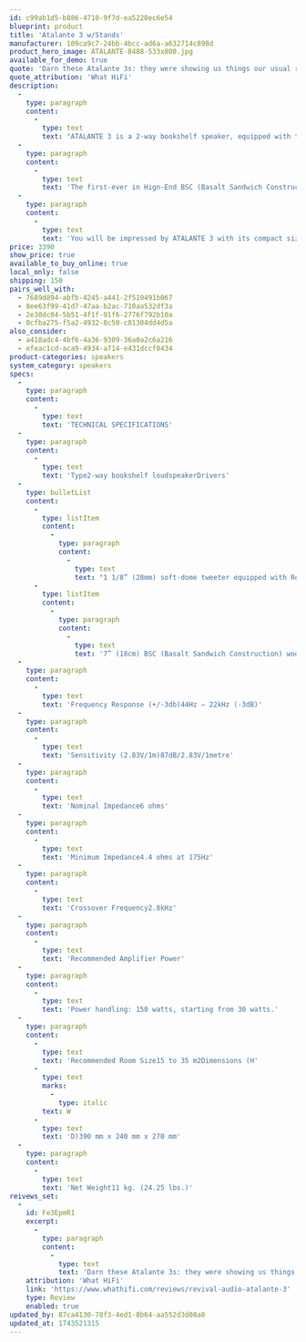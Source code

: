 ```yaml
---
id: c99ab1d5-b886-4710-9f7d-ea5220ec6e54
blueprint: product
title: 'Atalante 3 w/Stands'
manufacturer: 109ca9c7-24bb-4bcc-ad6a-a632714c898d
product_hero_image: ATALANTE-8488-533x800.jpg
available_for_demo: true
quote: 'Darn these Atalante 3s: they were showing us things our usual reference speakers don’t do.'
quote_attribution: 'What HiFi'
description:
  -
    type: paragraph
    content:
      -
        type: text
        text: "ATALANTE 3 is a 2-way bookshelf speaker, equipped with the 28mm soft-dome tweeter and its built-in ARID (Anti Reflection Inner Dome) patented technology along with specialized back-chamber design, it can absorb\_ over 95% resonance."
  -
    type: paragraph
    content:
      -
        type: text
        text: 'The first-ever in Hign-End BSC (Basalt Sandwich Construction) 7” woofer is the best balance found between rigidity and light-weight, with its great damping construction providing fast and smooth responses with tight bass dynamics.'
  -
    type: paragraph
    content:
      -
        type: text
        text: 'You will be impressed by ATALANTE 3 with its compact size but exceptional BIG sound!'
price: 3390
show_price: true
available_to_buy_online: true
local_only: false
shipping: 150
pairs_well_with:
  - 7689d894-abfb-4245-a441-2f519491b067
  - 8ee63f99-41d7-47aa-b2ac-710aa532df3a
  - 2e30dc04-5b51-4f1f-91f6-2776f792b10a
  - 0cfba275-f5a2-4932-8c50-c81304dd4d5a
also_consider:
  - a418adc4-4bf6-4a36-9309-36a0a2c6a216
  - efeac1cd-aca9-4934-a714-e431dccf0434
product-categories: speakers
system_category: speakers
specs:
  -
    type: paragraph
    content:
      -
        type: text
        text: 'TECHNICAL SPECIFICATIONS'
  -
    type: paragraph
    content:
      -
        type: text
        text: 'Type2-way bookshelf loudspeakerDrivers'
  -
    type: bulletList
    content:
      -
        type: listItem
        content:
          -
            type: paragraph
            content:
              -
                type: text
                text: "1 1/8” (28mm) soft-dome tweeter equipped with Revival Audio ARID (Anti Reflection Inner Dome) patent technology with a large back chamber with low resonance frequency of 520Hz\_"
      -
        type: listItem
        content:
          -
            type: paragraph
            content:
              -
                type: text
                text: '7” (18cm) BSC (Basalt Sandwich Construction) woofer'
  -
    type: paragraph
    content:
      -
        type: text
        text: 'Frequency Response (+/-3db)44Hz – 22kHz (-3dB)'
  -
    type: paragraph
    content:
      -
        type: text
        text: 'Sensitivity (2.83V/1m)87dB/2.83V/1metre'
  -
    type: paragraph
    content:
      -
        type: text
        text: 'Nominal Impedance6 ohms'
  -
    type: paragraph
    content:
      -
        type: text
        text: 'Minimum Impedance4.4 ohms at 175Hz'
  -
    type: paragraph
    content:
      -
        type: text
        text: 'Crossover Frequency2.8kHz'
  -
    type: paragraph
    content:
      -
        type: text
        text: 'Recommended Amplifier Power'
  -
    type: paragraph
    content:
      -
        type: text
        text: 'Power handling: 150 watts, starting from 30 watts.'
  -
    type: paragraph
    content:
      -
        type: text
        text: 'Recommended Room Size15 to 35 m2Dimensions (H'
      -
        type: text
        marks:
          -
            type: italic
        text: W
      -
        type: text
        text: 'D)390 mm x 240 mm x 270 mm'
  -
    type: paragraph
    content:
      -
        type: text
        text: 'Net Weight11 kg. (24.25 lbs.)'
reivews_set:
  -
    id: Fe3EpmR1
    excerpt:
      -
        type: paragraph
        content:
          -
            type: text
            text: 'Darn these Atalante 3s: they were showing us things our usual reference speakers don’t do.'
    attribution: 'What HiFi'
    link: 'https://www.whathifi.com/reviews/revival-audio-atalante-3'
    type: Review
    enabled: true
updated_by: 87ca4130-78f3-4ed1-8b64-aa552d3d08a8
updated_at: 1743521315
---
```

